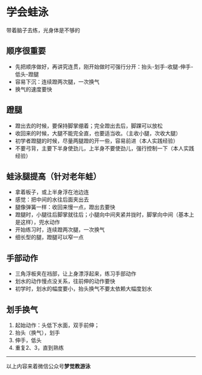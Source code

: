 学会蛙泳
====

带着脑子去练，光身体是不够的

顺序很重要
----
+ 先把顺序做好，再讲究连贯，刚开始做时可强行分开：抬头-划手-收腿-伸手-低头-蹬腿
+ 容易下沉：连续蹬两次腿，一次换气
+ 换气的速度要快

蹬腿
----
+ 蹬出去的时候，要保持脚掌绷着；完全蹬出去后，脚踝可以放松
+ 收回来的时候，大腿不能完全直，也要适当收。（主收小腿，次收大腿）
+ 初学者蹬腿的时候，尽量两腿蹬的开一些，容易前进（本人实践经验）
+ 不要弓背，主要下半身使劲儿，上半身不要使劲儿，强行控制一下（本人实践经验）

蛙泳腿提高（针对老年蛙）
----
+ 拿着板子，或上半身浮在池边连
+ 感觉：把中间的水往后面夹出去
+ 腿像弹簧一样：收回来慢一点，蹬出去要快
+ 蹬腿时，小腿往后脚掌就往后；小腿向中间夹紧并拢时，脚掌向中间（基本上是这样），兜水动作
+ 开始练习时，连续蹬两次腿，一次换气
+ 细长型的腿，蹬腿可以窄一点

手部动作
----
+ 三角浮板夹在裆部，让上身漂浮起来，练习手部动作
+ 划水的动作慢点没关系，往前伸的动作要快
+ 初学时，划水的幅度要小，抬头换气不要太依赖大幅度划水

划手换气
----
1. 起始动作：头低下水面，双手前伸；
2. 抬头（换气），划手
3. 伸手，低头
4. 重复2、3，直到熟练

* * *
以上内容来着微信公众号**梦觉教游泳**
